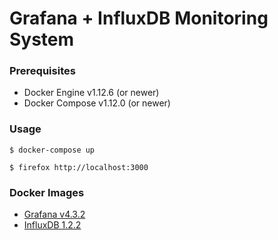# Grafana + InfluxDB Monitoring System

### Prerequisites

- Docker Engine v1.12.6 (or newer)
- Docker Compose v1.12.0 (or newer)

### Usage

    $ docker-compose up

    $ firefox http://localhost:3000


### Docker Images

- [Grafana v4.3.2][docker-image-grafana]
- [InfluxDB 1.2.2][docker-image-influxdb]

[docker-image-influxdb]: https://hub.docker.com/_/influxdb/
[docker-image-grafana]: https://hub.docker.com/r/grafana/grafana/
